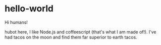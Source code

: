 # hello-world

Hi humans!

hubot here, I like Node.js and coffeescript (that's what I am made of!).
I've had tacos on the moon and find them far superior to earth tacos.
